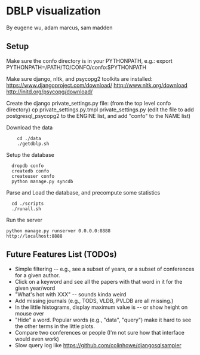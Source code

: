 DBLP visualization 
===================

By eugene wu, adam marcus, sam madden


Setup
----------

Make sure the confo directory is in your PYTHONPATH, e.g.:
       export PYTHONPATH=/PATH/TO/CONFO/confo:$PYTHONPATH

Make sure django, nltk, and psycopg2 toolkits are installed:
       https://www.djangoproject.com/download/
       http://www.nltk.org/download
       http://initd.org/psycopg/download/


Create the django private_settings.py file:
       (from the top level confo directory)
       cp private_settings.py.tmpl private_settings.py
       (edit the file to add postgresql_psycopg2 to the ENGINE list, and add "confo" to the NAME list)

Download the data

        cd ./data
        ./getdblp.sh

Setup the database

      dropdb confo
      createdb confo
      createuser confo
      python manage.py syncdb

Parse and Load the database, and precompute some statistics

      cd ./scripts
      ./runall.sh
      
Run the server

    python manage.py runserver 0.0.0.0:8888
    http://localhost:8888     




Future Features List (TODOs)
----------------------

* Simple filtering -- e.g., see a subset of years, or a subset of conferences for a given author.
* Click on a keyword and see all the papers with that word in it for the given year/word
* "What's hot with XXX" -- sounds kinda weird
* Add missing journals (e.g., TODS, VLDB, PVLDB are all missing.)
* In the little histograms, display maximum value is -- or show height on mouse over
* "Hide" a word.  Popular words (e.g., "data", "query") make it hard to see the other terms in the little plots.
* Compare two conferences or people (I'm not sure how that interface would even work)
* Slow query log like https://github.com/colinhowe/djangosqlsampler
